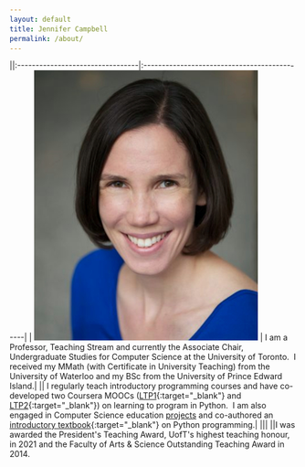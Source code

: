 ```yaml
---
layout: default
title: Jennifer Campbell
permalink: /about/
---
```




||:---------------------------------|:---------------------------------------------|
| ![jen](../assets/img/jen.jpg)       | I am a Professor, Teaching Stream and currently the Associate Chair, Undergraduate Studies for Computer Science at the University of Toronto.  I received my MMath (with Certificate in University Teaching) from the University of Waterloo and my BSc from the University of Prince Edward Island.|
||
I regularly teach introductory programming courses and have co-developed two Coursera MOOCs ([LTP1](https://www.coursera.org/course/programming1){:target="_blank"} and [LTP2](https://www.coursera.org/course/programming2){:target="_blank"}) on learning to program in Python.  I am also engaged in Computer Science education [projects](/publications) and co-authored an [introductory textbook](https://pragprog.com/titles/gwpy3/practical-programming-third-edition/){:target="_blank"} on Python programming.|
|||
||I was awarded the President's Teaching Award, UofT's highest teaching honour, in 2021 and the Faculty of Arts &amp; Science Outstanding Teaching Award in 2014. 
